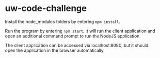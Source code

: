 # uw-code-challenge

Install the node_modules folders by entering `npm install`.

Run the program by entering `npm start`. It will run the client application and open an additional command prompt to run the NodeJS application.

The client application can be accessed via localhost:8080, but it should open the application in the browser automatically.
